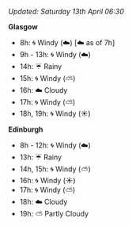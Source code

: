 *Updated: Saturday 13th April 06:30*

**Glasgow**

* 8h: :cyclone: Windy (:cloud:) [:cloud: as of 7h]
* 9h - 13h: :cyclone: Windy (:cloud:)
* 14h: :umbrella: Rainy
* 15h: :cyclone: Windy (:partly_sunny:)
* 16h: :cloud: Cloudy
* 17h: :cyclone: Windy (:partly_sunny:)
* 18h, 19h: :cyclone: Windy (:sunny:)

**Edinburgh**

* 8h - 12h: :cyclone: Windy (:cloud:)
* 13h: :umbrella: Rainy
* 14h, 15h: :cyclone: Windy (:partly_sunny:)
* 16h: :cyclone: Windy (:sunny:)
* 17h: :cyclone: Windy (:partly_sunny:)
* 18h: :cloud: Cloudy
* 19h: :partly_sunny: Partly Cloudy
